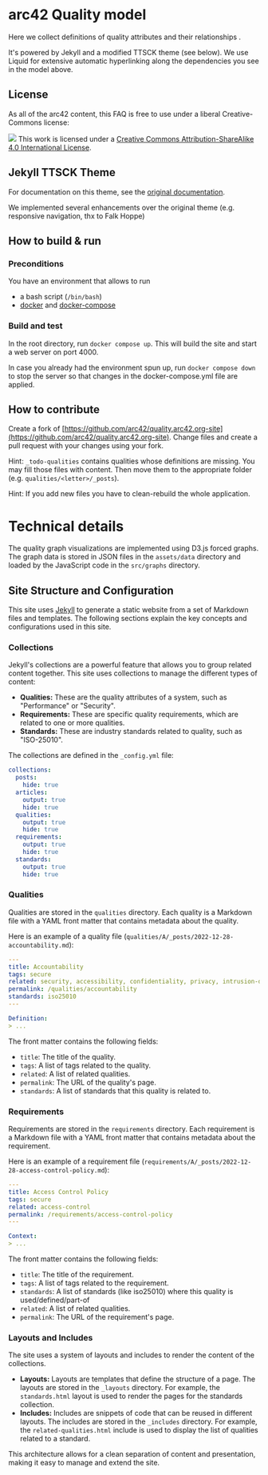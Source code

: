 # arc42 Quality model

Here we collect definitions of quality attributes and their relationships .


It's powered by Jekyll and a modified TTSCK theme (see below).
We use Liquid for extensive automatic hyperlinking along the dependencies you see in the model above.


## License

As all of the arc42 content, this FAQ is free to use under a liberal Creative-Commons
license:

![](https://i.creativecommons.org/l/by-sa/4.0/88x31.png)
This work is licensed under a
[Creative Commons Attribution-ShareAlike 4.0 International License](https://creativecommons.org/licenses/by-sa/4.0/).

## Jekyll TTSCK Theme

For documentation on this theme, see the [original documentation](https://ttskch.github.io/jekyll-ttskch-theme/).

We implemented several enhancements over the original theme (e.g. responsive navigation, thx to Falk Hoppe)

## How to build & run

### Preconditions

You have an environment that allows to run

- a bash script (`/bin/bash`)
- [docker](https://docs.docker.com/build/building/context/) and [docker-compose](https://docs.docker.com/compose/)

### Build and test

In the root directory, run `docker compose up`.
This will build the site and start a web server on port 4000.

In case you already had the environment spun up, run `docker compose down` to stop the server so that changes in the
docker-compose.yml file are applied.

## How to contribute

Create a fork of [https://github.com/arc42/quality.arc42.org-site](https://github.com/arc42/quality.arc42.org-site).
Change files and create a pull request with your changes using your fork.

Hint: `_todo-qualities` contains qualities whose definitions are missing. You may fill those files with content. Then
move them to the appropriate folder (e.g. `qualities/<letter>/_posts`).

Hint: If you add new files you have to clean-rebuild the whole application.

# Technical details

The quality graph visualizations are implemented using D3.js forced graphs. 
The graph data is stored in JSON files in the `assets/data` directory and loaded by the JavaScript code in the `src/graphs` directory.


## Site Structure and Configuration

This site uses [Jekyll](https://jekyllrb.com/) to generate a static website from a set of Markdown files and templates. 
The following sections explain the key concepts and configurations used in this site.

### Collections

Jekyll's collections are a powerful feature that allows you to group related content together. This site uses collections to manage the different types of content:

*   **Qualities:** These are the quality attributes of a system, such as "Performance" or "Security".
*   **Requirements:** These are specific quality requirements, which are related to one or more qualities.
*   **Standards:** These are industry standards related to quality, such as "ISO-25010".

The collections are defined in the `_config.yml` file:

```yaml
collections:
  posts:
    hide: true
  articles:
    output: true
    hide: true
  qualities:
    output: true
    hide: true
  requirements:
    output: true
    hide: true
  standards:
    output: true
    hide: true
```

### Qualities

Qualities are stored in the `qualities` directory. Each quality is a Markdown file with a YAML front matter that contains metadata about the quality.

Here is an example of a quality file (`qualities/A/_posts/2022-12-28-accountability.md`):

```yaml
---
title: Accountability
tags: secure
related: security, accessibility, confidentiality, privacy, intrusion-detection, intrusion-prevention
permalink: /qualities/accountability
standards: iso25010
---

Definition:
> ...
```

The front matter contains the following fields:

*   `title`: The title of the quality.
*   `tags`: A list of tags related to the quality.
*   `related`: A list of related qualities.
*   `permalink`: The URL of the quality's page.
*   `standards`: A list of standards that this quality is related to.

### Requirements

Requirements are stored in the `requirements` directory. Each requirement is a Markdown file with a YAML front matter that contains metadata about the requirement.

Here is an example of a requirement file (`requirements/A/_posts/2022-12-28-access-control-policy.md`):

```yaml
---
title: Access Control Policy
tags: secure
related: access-control
permalink: /requirements/access-control-policy
---

Context:
> ...
```

The front matter contains the following fields:

*   `title`: The title of the requirement.
*   `tags`: A list of tags related to the requirement.
*   `standards`: A list of standards (like iso25010) where this quality is used/defined/part-of
*   `related`: A list of related qualities.
*   `permalink`: The URL of the requirement's page.

### Layouts and Includes

The site uses a system of layouts and includes to render the content of the collections.

*   **Layouts:** Layouts are templates that define the structure of a page. The layouts are stored in the `_layouts` directory. For example, the `standards.html` layout is used to render the pages for the standards collection.
*   **Includes:** Includes are snippets of code that can be reused in different layouts. The includes are stored in the `_includes` directory. For example, the `related-qualities.html` include is used to display the list of qualities related to a standard.

This architecture allows for a clean separation of content and presentation, making it easy to manage and extend the site.
